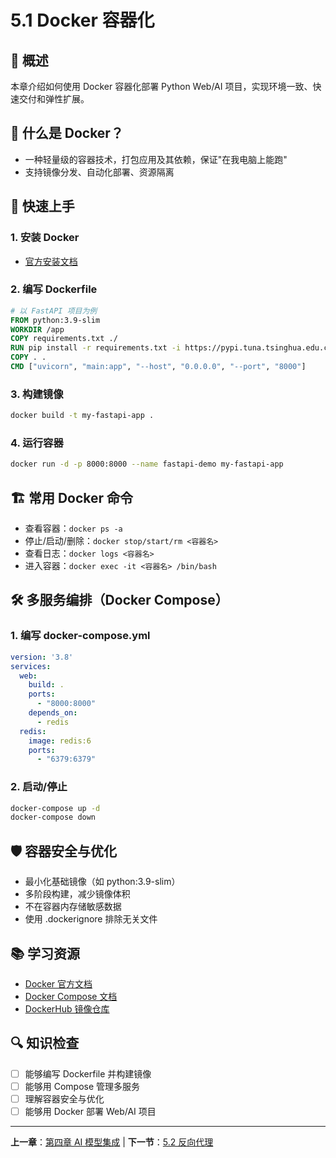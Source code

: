 # 5.1 Docker 容器化

## 📖 概述

本章介绍如何使用 Docker 容器化部署 Python Web/AI 项目，实现环境一致、快速交付和弹性扩展。

## 🐳 什么是 Docker？
- 一种轻量级的容器技术，打包应用及其依赖，保证"在我电脑上能跑"
- 支持镜像分发、自动化部署、资源隔离

## 🚀 快速上手

### 1. 安装 Docker
- [官方安装文档](https://docs.docker.com/get-docker/)

### 2. 编写 Dockerfile
```dockerfile
# 以 FastAPI 项目为例
FROM python:3.9-slim
WORKDIR /app
COPY requirements.txt ./
RUN pip install -r requirements.txt -i https://pypi.tuna.tsinghua.edu.cn/simple
COPY . .
CMD ["uvicorn", "main:app", "--host", "0.0.0.0", "--port", "8000"]
```

### 3. 构建镜像
```bash
docker build -t my-fastapi-app .
```

### 4. 运行容器
```bash
docker run -d -p 8000:8000 --name fastapi-demo my-fastapi-app
```

## 🏗️ 常用 Docker 命令
- 查看容器：`docker ps -a`
- 停止/启动/删除：`docker stop/start/rm <容器名>`
- 查看日志：`docker logs <容器名>`
- 进入容器：`docker exec -it <容器名> /bin/bash`

## 🛠️ 多服务编排（Docker Compose）

### 1. 编写 docker-compose.yml
```yaml
version: '3.8'
services:
  web:
    build: .
    ports:
      - "8000:8000"
    depends_on:
      - redis
  redis:
    image: redis:6
    ports:
      - "6379:6379"
```

### 2. 启动/停止
```bash
docker-compose up -d
docker-compose down
```

## 🛡️ 容器安全与优化
- 最小化基础镜像（如 python:3.9-slim）
- 多阶段构建，减少镜像体积
- 不在容器内存储敏感数据
- 使用 .dockerignore 排除无关文件

## 📚 学习资源
- [Docker 官方文档](https://docs.docker.com/)
- [Docker Compose 文档](https://docs.docker.com/compose/)
- [DockerHub 镜像仓库](https://hub.docker.com/)

## 🔍 知识检查
- [ ] 能够编写 Dockerfile 并构建镜像
- [ ] 能够用 Compose 管理多服务
- [ ] 理解容器安全与优化
- [ ] 能够用 Docker 部署 Web/AI 项目

---

**上一章**：[第四章 AI 模型集成](../chapter4/README.md) | **下一节**：[5.2 反向代理](5.2-nginx.md) 